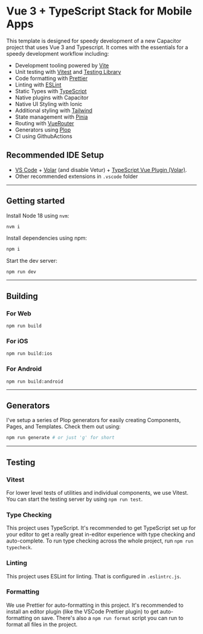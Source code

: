 # Vue 3 + TypeScript Stack for Mobile Apps

This template is designed for speedy development of a new Capacitor project that uses Vue 3 and Typescript. It comes with the essentials for a speedy development workflow including:

- Development tooling powered by [Vite](https://vitejs.dev/)
- Unit testing with [Vitest](https://vitest.dev) and [Testing Library](https://testing-library.com)
- Code formatting with [Prettier](https://prettier.io)
- Linting with [ESLint](https://eslint.org)
- Static Types with [TypeScript](https://typescriptlang.org)
- Native plugins with Capacitor
- Native UI Styling with Ionic
- Additional styling with [Tailwind](https://tailwindcss.com/)
- State management with [Pinia](https://pinia.vuejs.org/)
- Routing with [VueRouter](https://router.vuejs.org/)
- Generators using [Plop](https://plopjs.com/)
- CI using GithubActions

## Recommended IDE Setup

- [VS Code](https://code.visualstudio.com/) + [Volar](https://marketplace.visualstudio.com/items?itemName=Vue.volar) (and disable Vetur) + [TypeScript Vue Plugin (Volar)](https://marketplace.visualstudio.com/items?itemName=Vue.vscode-typescript-vue-plugin).
- Other recommended extensions in `.vscode` folder

---

## Getting started

Install Node 18 using `nvm`:

```sh
nvm i
```

Install dependencies using npm:

```sh
npm i
```

Start the dev server:

```
npm run dev
```

---

## Building

### For Web

```
npm run build
```

### For iOS

```
npm run build:ios
```

### For Android

```
npm run build:android
```

---

## Generators

I've setup a series of Plop generators for easily creating Components, Pages, and Templates. Check them out using:

```sh
npm run generate # or just 'g' for short
```

---

## Testing

### Vitest

For lower level tests of utilities and individual components, we use Vitest. You can start the testing server by using `npm run test`.

### Type Checking

This project uses TypeScript. It's recommended to get TypeScript set up for your editor to get a really great in-editor experience with type checking and auto-complete. To run type checking across the whole project, run `npm run typecheck`.

### Linting

This project uses ESLint for linting. That is configured in `.eslintrc.js`.

### Formatting

We use Prettier for auto-formatting in this project. It's recommended to install an editor plugin (like the VSCode Prettier plugin) to get auto-formatting on save. There's also a `npm run format` script you can run to format all files in the project.
